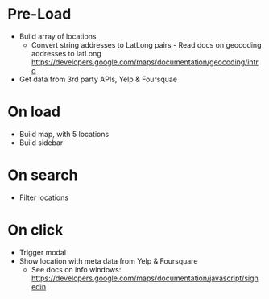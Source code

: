 # Pre-Load
  - Build array of locations
    - Convert string addresses to LatLong pairs - Read docs on geocoding addresses to latLong https://developers.google.com/maps/documentation/geocoding/intro
  - Get data from 3rd party APIs, Yelp & Foursquae 

# On load
  - Build map, with 5 locations
  - Build sidebar

# On search
  - Filter locations

# On click
  - Trigger modal
  - Show location with meta data from Yelp & Foursquare
    - See docs on info windows: https://developers.google.com/maps/documentation/javascript/signedin
